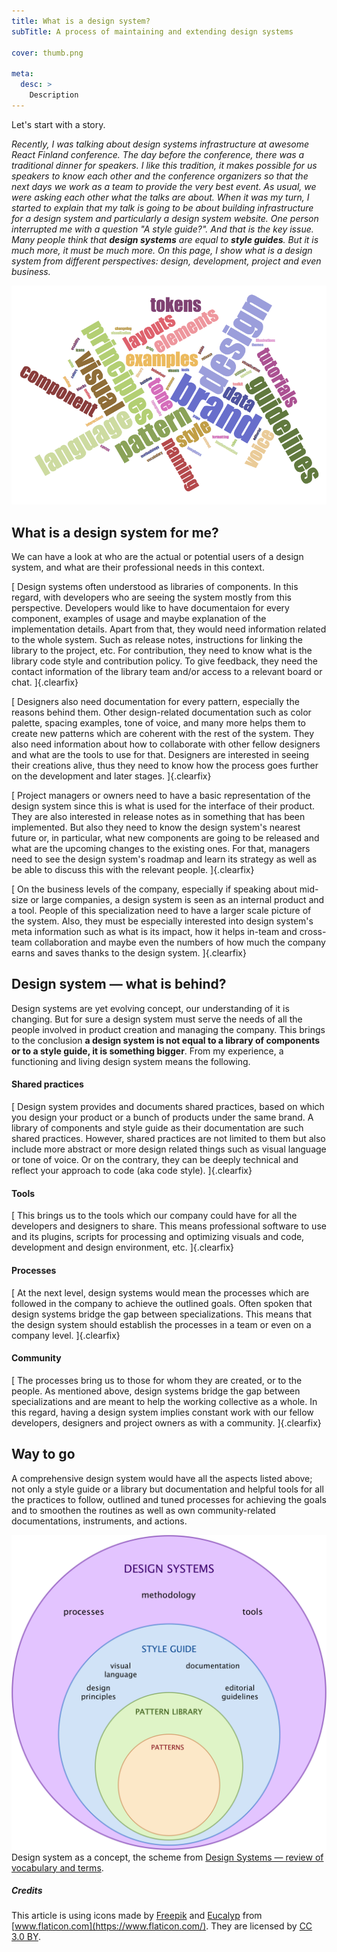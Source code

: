 ```yaml
---
title: What is a design system?
subTitle: A process of maintaining and extending design systems

cover: thumb.png

meta:
  desc: >
    Description
---
```


Let's start with a story.

<i>

Recently, I was talking about design systems infrastructure at awesome React Finland conference. The day before the
conference, there was a traditional dinner for speakers. I like this tradition, it makes possible for us speakers to
know each other and the conference organizers so that the next days we work as a team to provide the very best event. As
usual, we were asking each other what the talks are about. When it was my turn, I started to explain that my talk is
going to be about building infrastructure for a design system and particularly a design system website. One person
interrupted me with a question "A style guide?". And that is the key issue. Many people think that **design systems**
are
equal to **style guides**. But it is much more, it must be much more. On this page, I show what is a design system from
different perspectives: design, development, project and even business.

</i>

![](thumb.png)


## What is a design system for me?

We can have a look at who are the actual or potential users of a design system, and what are their professional needs in
this context.

<comp-project-roles role="developer" side="left"></comp-project-roles>[
Design systems often understood as libraries of components. In this regard, with developers who are seeing the system
mostly from this perspective. Developers would like to have documentaion for every component, examples of usage and
maybe explanation of the implementation details. Apart from that, they would need information related to the whole
system. Such as release notes, instructions for linking the library to the project, etc. For contribution, they need to
know what is the library code style and contribution policy. To give feedback, they need the contact information of the
library team and/or access to a relevant board or chat.
]{.clearfix}

<comp-project-roles role="designer" side="right"></comp-project-roles>[
Designers also need documentation for every pattern, especially the reasons behind them. Other design-related
documentation such as color palette, spacing examples, tone of voice, and many more helps them to create new patterns
which are coherent with the rest of the system. They also need information about how to collaborate with other fellow
designers and what are the tools to use for that. Designers are interested in seeing their creations alive, thus they
need to know how the process goes further on the development and later stages.
]{.clearfix}

<comp-project-roles role="owner" side="left"></comp-project-roles> [
Project managers or owners need to have a basic representation of the design system since this is what is used for the
interface of their product. They are also interested in release notes as in something that has been implemented. But
also they need to know the design system's nearest future or, in particular, what new components are going to be
released and what are the upcoming changes to the existing ones. For that, managers need to see the design system's
roadmap and learn its strategy as well as be able to discuss this with the relevant people.
]{.clearfix}

<comp-project-roles role="business" side="right"></comp-project-roles> [
On the business levels of the company, especially if speaking about mid-size or large companies, a design system is seen
as an internal product and a tool. People of this specialization need to have a larger scale picture of the system.
Also, they must be especially interested into design system's meta information such as what is its impact, how it helps
in-team and cross-team collaboration and maybe even the numbers of how much the company earns and saves thanks to the
design system.
]{.clearfix}

## Design system — what is behind?

Design systems are yet evolving concept, our understanding of it is changing. But for sure a design system must serve the
needs of all the people involved in product creation and managing the company. This brings to the conclusion **a design
system is not equal to a library of components or to a style guide, it is something bigger**. From my experience, a
functioning and living design system means the following.

#### Shared practices
<comp-bw-icon path="icons/web-design/i042-solution.svg" side="left"></comp-bw-icon> [
Design system provides and documents shared practices, based on which you design your product or a bunch of products under
the same brand. A library of components and style guide as their documentation are such shared practices. However,
shared practices are not limited to them but also include more abstract or more design related things such as visual
language or tone of voice. Or on the contrary, they can be deeply technical and reflect your approach to code (aka code
style).
]{.clearfix}

#### Tools
<comp-bw-icon path="icons/web-design/i029-settings.svg" side="left"></comp-bw-icon> [
This brings us to the tools which our company could have for all the developers and designers to share. This means
professional software to use and its plugins, scripts for processing and optimizing visuals and code, development and
design environment, etc.
]{.clearfix}

#### Processes
<comp-bw-icon path="icons/user-experience/i040-algorithm.svg" side="left"></comp-bw-icon> [
At the next level, design systems would mean the processes which are followed in the company to achieve the outlined
goals. Often spoken that design systems bridge the gap between specializations. This means that the design system should
establish the processes in a team or even on a company level.
]{.clearfix}

#### Community
<comp-bw-icon path="icons/web-design/i039-sharing.svg" side="left"></comp-bw-icon> [
The processes bring us to those for whom they are created, or to the people. As mentioned above, design systems bridge
the gap between specializations and are meant to help the working collective as a whole. In this regard, having a design
system implies constant work with our fellow developers, designers and project owners as with a community.
]{.clearfix}

## Way to go

A comprehensive design system would have all the aspects listed above; not only a style guide or a library but
documentation and helpful tools for all the practices to follow, outlined and tuned processes for achieving the goals and
to smoothen the routines as well as own community-related documentations, instruments, and actions.

<div class="small png--transparent" markdown="1">

![Design systems as a concept, the scheme](./figure11.png)<br/>
Design system as a concept, the scheme from [Design Systems — review of vocabulary and terms](/blog/design-systems-review/).

</div>

##### Credits

<div class="small png--transparent" markdown="1">

This article is using icons made by [Freepik](https://www.freepik.com/) and
[Eucalyp](https://creativemarket.com/eucalyp) from [www.flaticon.com](https://www.flaticon.com/).
They are licensed by
[CC 3.0 BY](http://creativecommons.org/licenses/by/3.0/).

</div>
